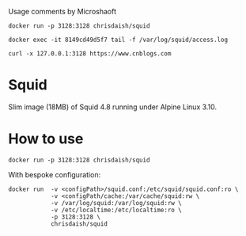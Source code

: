 Usage comments by Microshaoft

```
docker run -p 3128:3128 chrisdaish/squid
```
```
docker exec -it 8149cd49d5f7 tail -f /var/log/squid/access.log
```
```
curl -x 127.0.0.1:3128 https://www.cnblogs.com
```




Squid
=====

Slim image (18MB) of Squid 4.8 running under Alpine Linux 3.10.

How to use
=========

```
docker run -p 3128:3128 chrisdaish/squid
```

With bespoke configuration:

```
docker run  -v <configPath>/squid.conf:/etc/squid/squid.conf:ro \
            -v <configPath/cache:/var/cache/squid:rw \
            -v /var/log/squid:/var/log/squid:rw \
            -v /etc/localtime:/etc/localtime:ro \
            -p 3128:3128 \
            chrisdaish/squid
```
